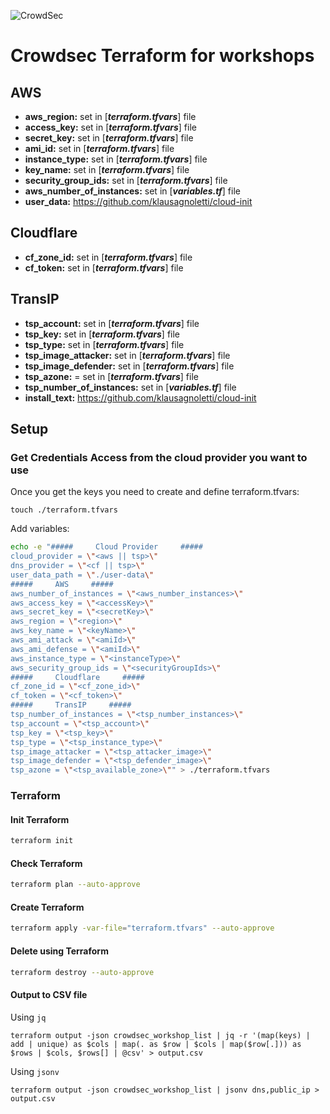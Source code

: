 ![CrowdSec](https://app.crowdsec.net/vectors/crowdsec.svg "CrowdSec Logo") 
# Crowdsec Terraform for workshops
## AWS
- **aws_region:** set in [__***terraform.tfvars***__] file
- **access_key:** set in [__***terraform.tfvars***__] file
- **secret_key:** set in [__***terraform.tfvars***__] file
- **ami_id:** set in [__***terraform.tfvars***__] file
- **instance_type:** set in [__***terraform.tfvars***__] file
- **key_name:** set in [__***terraform.tfvars***__] file
- **security_group_ids:** set in [__***terraform.tfvars***__] file
- **aws_number_of_instances:** set in [__***variables.tf***__] file
- **user_data:** https://github.com/klausagnoletti/cloud-init
## Cloudflare
- **cf_zone_id:** set in [__***terraform.tfvars***__] file
- **cf_token:** set in [__***terraform.tfvars***__] file
## TransIP
- **tsp_account:** set in [__***terraform.tfvars***__] file
- **tsp_key:** set in [__***terraform.tfvars***__] file
- **tsp_type:** set in [__***terraform.tfvars***__] file
- **tsp_image_attacker:** set in [__***terraform.tfvars***__] file
- **tsp_image_defender:** set in [__***terraform.tfvars***__] file
- **tsp_azone:** = set in [__***terraform.tfvars***__] file
- **tsp_number_of_instances:** set in [__***variables.tf***__] file
- **install_text:** https://github.com/klausagnoletti/cloud-init

## Setup
### Get Credentials Access from the cloud provider you want to use
Once you get the keys you need to create and define terraform.tfvars:
```
touch ./terraform.tfvars
```
Add variables:
```sh
echo -e "#####     Cloud Provider     #####
cloud_provider = \"<aws || tsp>\"
dns_provider = \"<cf || tsp>\"
user_data_path = \"./user-data\"
#####     AWS     #####
aws_number_of_instances = \"<aws_number_instances>\"
aws_access_key = \"<accessKey>\"
aws_secret_key = \"<secretKey>\"
aws_region = \"<region>\"
aws_key_name = \"<keyName>\"
aws_ami_attack = \"<amiId>\"
aws_ami_defense = \"<amiId>\"
aws_instance_type = \"<instanceType>\"
aws_security_group_ids = \"<securityGroupIds>\"
#####     Cloudflare     #####
cf_zone_id = \"<cf_zone_id>\"
cf_token = \"<cf_token>\"
#####     TransIP     #####
tsp_number_of_instances = \"<tsp_number_instances>\"
tsp_account = \"<tsp_account>\"
tsp_key = \"<tsp_key>\"
tsp_type = \"<tsp_instance_type>\"
tsp_image_attacker = \"<tsp_attacker_image>\"
tsp_image_defender = \"<tsp_defender_image>\"
tsp_azone = \"<tsp_available_zone>\"" > ./terraform.tfvars
```
### Terraform
#### Init Terraform
```sh
terraform init
```
#### Check Terraform
```sh
terraform plan --auto-approve
```
#### Create Terraform
```sh
terraform apply -var-file="terraform.tfvars" --auto-approve
```
#### Delete using Terraform
```sh
terraform destroy --auto-approve
```
#### Output to CSV file
Using `jq`
```
terraform output -json crowdsec_workshop_list | jq -r '(map(keys) | add | unique) as $cols | map(. as $row | $cols | map($row[.])) as $rows | $cols, $rows[] | @csv' > output.csv
```
Using `jsonv`
```
terraform output -json crowdsec_workshop_list | jsonv dns,public_ip > output.csv
```
